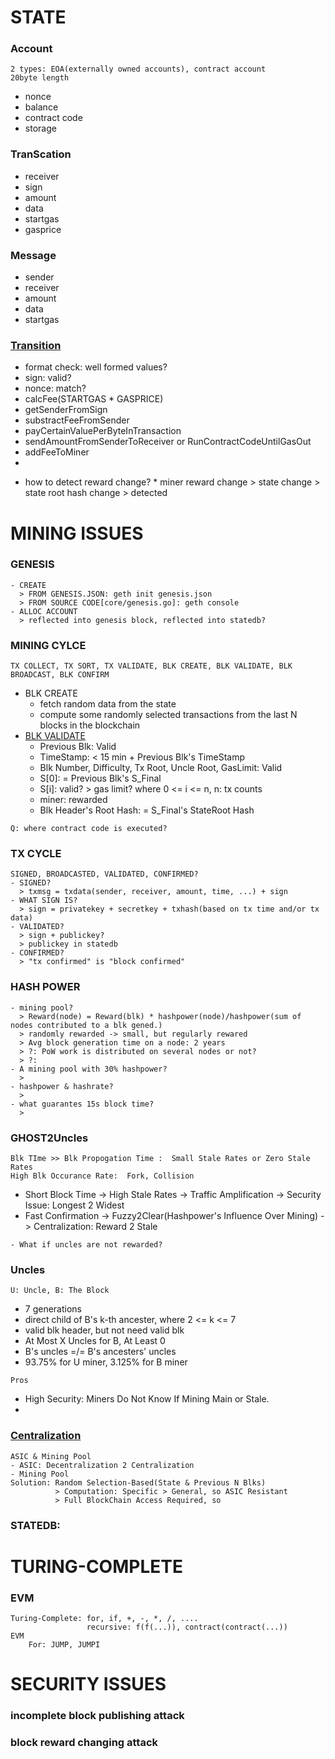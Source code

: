 # STATE
### Account
    2 types: EOA(externally owned accounts), contract account
    20byte length
   * nonce
   * balance
   * contract code
   * storage
### TranScation
   * receiver
   * sign
   * amount
   * data
   * startgas
   * gasprice
### Message
   * sender
   * receiver
   * amount
   * data
   * startgas
### [Transition](https://github.com/ethereum/wiki/wiki/White-Paper#ethereum-state-transition-function)
   * format check: well formed values?
   * sign: valid?
   * nonce: match?
   * calcFee(STARTGAS * GASPRICE)
   * getSenderFromSign
   * substractFeeFromSender
   * payCertainValuePerByteInTransaction
   * sendAmountFromSenderToReceiver or RunContractCodeUntilGasOut
   * addFeeToMiner
   * 
   - how to detect reward change?
    * miner reward change > state change > state root hash change > detected
# MINING ISSUES
### GENESIS
    - CREATE
      > FROM GENESIS.JSON: geth init genesis.json
      > FROM SOURCE CODE[core/genesis.go]: geth console
    - ALLOC ACCOUNT
      > reflected into genesis block, reflected into statedb?
### MINING CYLCE
    TX COLLECT, TX SORT, TX VALIDATE, BLK CREATE, BLK VALIDATE, BLK BROADCAST, BLK CONFIRM
   - BLK CREATE
     * fetch random data from the state
     * compute some randomly selected transactions from the last N blocks in the blockchain
   - [BLK VALIDATE](https://github.com/ethereum/wiki/wiki/White-Paper#blockchain-and-mining)
     * Previous Blk: Valid
     * TimeStamp: < 15 min + Previous Blk's TimeStamp
     * Blk Number, Difficulty, Tx Root, Uncle Root, GasLimit: Valid
     * S[0]: = Previous Blk's S_Final
     * S[i]: valid? > gas limit? where 0 <= i <= n, n: tx counts
     * miner: rewarded
     * Blk Header's Root Hash: = S_Final's StateRoot Hash
     
    Q: where contract code is executed?
### TX CYCLE
    SIGNED, BROADCASTED, VALIDATED, CONFIRMED?
    - SIGNED?
      > txmsg = txdata(sender, receiver, amount, time, ...) + sign
    - WHAT SIGN IS?
      > sign = privatekey + secretkey + txhash(based on tx time and/or tx data)
    - VALIDATED?
      > sign + publickey?
      > publickey in statedb
    - CONFIRMED? 
      > "tx confirmed" is "block confirmed"
### HASH POWER
    - mining pool?
      > Reward(node) = Reward(blk) * hashpower(node)/hashpower(sum of nodes contributed to a blk gened.)
      > randomly rewarded -> small, but regularly rewared
      > Avg block generation time on a node: 2 years
      > ?: PoW work is distributed on several nodes or not?
      > ?:
    - A mining pool with 30% hashpower?
      >
    - hashpower & hashrate?
      >
    - what guarantes 15s block time?
      >
### GHOST2Uncles
    Blk TIme >> Blk Propogation Time :  Small Stale Rates or Zero Stale Rates
    High Blk Occurance Rate:  Fork, Collision
   * Short Block Time -> High Stale Rates -> Traffic Amplification -> Security Issue: Longest 2 Widest
   * Fast Confirmation -> Fuzzy2Clear(Hashpower's Influence Over Mining) -> Centralization: Reward 2 Stale
    
    - What if uncles are not rewarded?
### Uncles
    U: Uncle, B: The Block
   * 7 generations
   * direct child of B's k-th ancester, where 2 <= k <= 7
   * valid blk header, but not need valid blk
   * At Most X Uncles for B, At Least 0
   * B's uncles =/= B's ancesters' uncles
   * 93.75% for U miner, 3.125% for B miner
   
    Pros
   * High Security: Miners Do Not Know If Mining Main or Stale.
   *
### [Centralization](https://github.com/ethereum/wiki/wiki/White-Paper#mining-centralization)
    ASIC & Mining Pool
    - ASIC: Decentralization 2 Centralization
    - Mining Pool
    Solution: Random Selection-Based(State & Previous N Blks)
              > Computation: Specific > General, so ASIC Resistant
              > Full BlockChain Access Required, so 
### 
### STATEDB: 
# TURING-COMPLETE
### EVM
    Turing-Complete: for, if, +, -, *, /, ....
                     recursive: f(f(...)), contract(contract(...))
    EVM
        For: JUMP, JUMPI
###    
# SECURITY ISSUES
### incomplete block publishing attack
### block reward changing attack
### 
